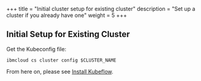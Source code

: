 +++
title = "Initial cluster setup for existing cluster"
description = "Set up a cluster if you already have one"
weight = 5
+++

## Initial Setup for Existing Cluster

Get the Kubeconfig file:

	ibmcloud cs cluster config $CLUSTER_NAME

From here on, please see [Install Kubeflow](/docs/ibm/deploy/install-kubeflow).